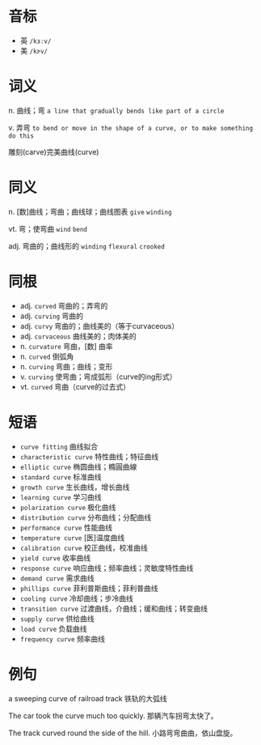 # 音标

- 英 `/kɜːv/`
- 美 `/kɝv/`

# 词义

n. 曲线；弯
`a line that gradually bends like part of a circle`

v. 弄弯
`to bend or move in the shape of a curve, or to make something do this`



雕刻(carve)完美曲线(curve)

# 同义

n. [数]曲线；弯曲；曲线球；曲线图表
`give` `winding`

vt. 弯；使弯曲
`wind` `bend`

adj. 弯曲的；曲线形的
`winding` `flexural` `crooked`

# 同根

- adj. `curved` 弯曲的；弄弯的
- adj. `curving` 弯曲的
- adj. `curvy` 弯曲的；曲线美的（等于curvaceous）
- adj. `curvaceous` 曲线美的；肉体美的
- n. `curvature` 弯曲，[数] 曲率
- n. `curved` 倒弧角
- n. `curving` 弯曲；曲线；变形
- v. `curving` 使弯曲；弯成弧形（curve的ing形式）
- vt. `curved` 弯曲（curve的过去式）

# 短语

- `curve fitting` 曲线拟合
- `characteristic curve` 特性曲线；特征曲线
- `elliptic curve` 椭圆曲线；橢圓曲線
- `standard curve` 标准曲线
- `growth curve` 生长曲线，增长曲线
- `learning curve` 学习曲线
- `polarization curve` 极化曲线
- `distribution curve` 分布曲线；分配曲线
- `performance curve` 性能曲线
- `temperature curve` [医]温度曲线
- `calibration curve` 校正曲线，校准曲线
- `yield curve` 收率曲线
- `response curve` 响应曲线；频率曲线；灵敏度特性曲线
- `demand curve` 需求曲线
- `phillips curve` 菲利普斯曲线；菲利普曲线
- `cooling curve` 冷却曲线；步冷曲线
- `transition curve` 过渡曲线，介曲线；缓和曲线；转变曲线
- `supply curve` 供给曲线
- `load curve` 负载曲线
- `frequency curve` 频率曲线

# 例句

a sweeping curve of railroad track
铁轨的大弧线

The car took the curve much too quickly.
那辆汽车拐弯太快了。

The track curved round the side of the hill.
小路弯弯曲曲，依山盘旋。


